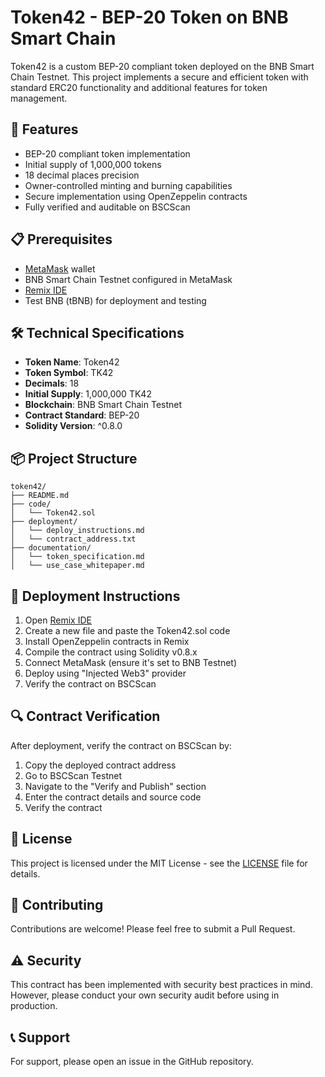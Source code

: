 # Token42 - BEP-20 Token on BNB Smart Chain

Token42 is a custom BEP-20 compliant token deployed on the BNB Smart Chain Testnet. This project implements a secure and efficient token with standard ERC20 functionality and additional features for token management.

## 🚀 Features

- BEP-20 compliant token implementation
- Initial supply of 1,000,000 tokens
- 18 decimal places precision
- Owner-controlled minting and burning capabilities
- Secure implementation using OpenZeppelin contracts
- Fully verified and auditable on BSCScan

## 📋 Prerequisites

- [MetaMask](https://metamask.io/) wallet
- BNB Smart Chain Testnet configured in MetaMask
- [Remix IDE](https://remix.ethereum.org/)
- Test BNB (tBNB) for deployment and testing

## 🛠️ Technical Specifications

- **Token Name**: Token42
- **Token Symbol**: TK42
- **Decimals**: 18
- **Initial Supply**: 1,000,000 TK42
- **Blockchain**: BNB Smart Chain Testnet
- **Contract Standard**: BEP-20
- **Solidity Version**: ^0.8.0

## 📦 Project Structure

```
token42/
├── README.md
├── code/
│   └── Token42.sol
├── deployment/
│   └── deploy_instructions.md
│   └── contract_address.txt
├── documentation/
│   └── token_specification.md
│   └── use_case_whitepaper.md
```

## 🚀 Deployment Instructions

1. Open [Remix IDE](https://remix.ethereum.org/)
2. Create a new file and paste the Token42.sol code
3. Install OpenZeppelin contracts in Remix
4. Compile the contract using Solidity v0.8.x
5. Connect MetaMask (ensure it's set to BNB Testnet)
6. Deploy using "Injected Web3" provider
7. Verify the contract on BSCScan

## 🔍 Contract Verification

After deployment, verify the contract on BSCScan by:
1. Copy the deployed contract address
2. Go to BSCScan Testnet
3. Navigate to the "Verify and Publish" section
4. Enter the contract details and source code
5. Verify the contract

## 📝 License

This project is licensed under the MIT License - see the [LICENSE](LICENSE) file for details.

## 🤝 Contributing

Contributions are welcome! Please feel free to submit a Pull Request.

## ⚠️ Security

This contract has been implemented with security best practices in mind. However, please conduct your own security audit before using in production.

## 📞 Support

For support, please open an issue in the GitHub repository. 
